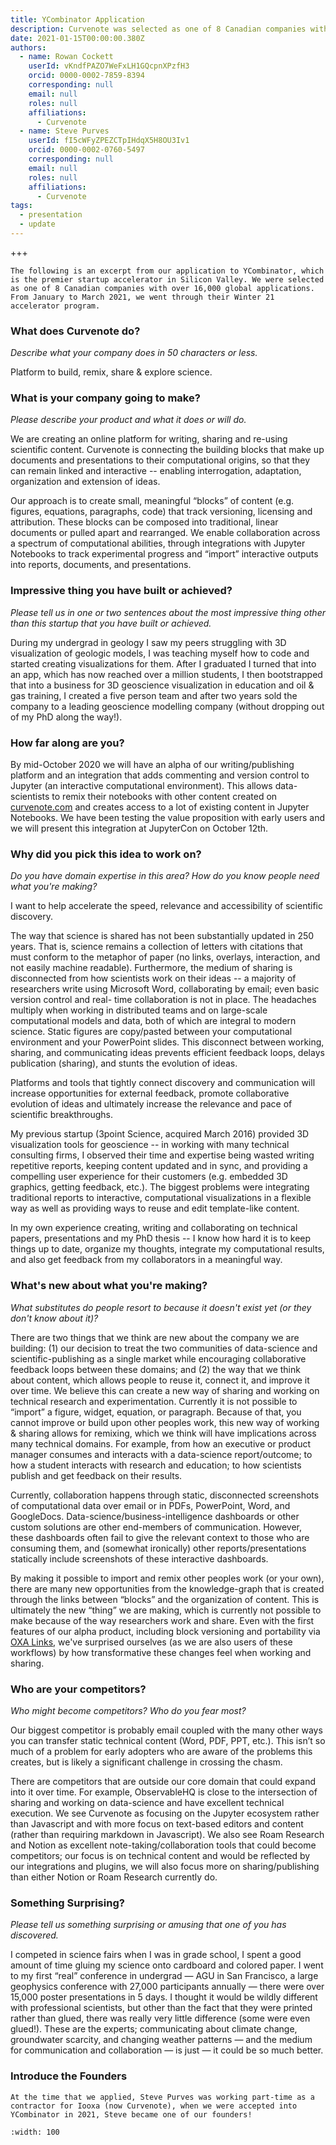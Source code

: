 ```yaml
---
title: YCombinator Application
description: Curvenote was selected as one of 8 Canadian companies with over 16,000 global applications to participate in YCombinator W21, which is the premier startup accelerator in Silicon Valley.
date: 2021-01-15T00:00:00.380Z
authors:
  - name: Rowan Cockett
    userId: vKndfPAZO7WeFxLH1GQcpnXPzfH3
    orcid: 0000-0002-7859-8394
    corresponding: null
    email: null
    roles: null
    affiliations:
      - Curvenote
  - name: Steve Purves
    userId: fI5cWFyZPEZCTpIHdqX5H8OU3Iv1
    orcid: 0000-0002-0760-5497
    corresponding: null
    email: null
    roles: null
    affiliations:
      - Curvenote
tags:
  - presentation
  - update
---
```


+++

```{note}
The following is an excerpt from our application to YCombinator, which is the premier startup accelerator in Silicon Valley. We were selected as one of 8 Canadian companies with over 16,000 global applications. From January to March 2021, we went through their Winter 21 accelerator program.
```

### What does Curvenote do?

_Describe what your company does in 50 characters or less._

Platform to build, remix, share & explore science.

### What is your company going to make?

_Please describe your product and what it does or will do._

We are creating an online platform for writing, sharing and re-using scientific content. Curvenote is connecting the building blocks that make up documents and presentations to their computational origins, so that they can remain linked and interactive -- enabling interrogation, adaptation, organization and extension of ideas.

Our approach is to create small, meaningful “blocks” of content (e.g. figures, equations, paragraphs, code) that track versioning, licensing and attribution. These blocks can be composed into traditional, linear documents or pulled apart and rearranged. We enable collaboration across a spectrum of computational abilities, through integrations with Jupyter Notebooks to track experimental progress and “import” interactive outputs into reports, documents, and presentations.

### Impressive thing you have built or achieved?

_Please tell us in one or two sentences about the most impressive thing other than this startup that you have built or achieved._

During my undergrad in geology I saw my peers struggling with 3D visualization of geologic models, I was teaching myself how to code and started creating visualizations for them. After I graduated I turned that into an app, which has now reached over a million students, I then bootstrapped that into a business for 3D geoscience visualization in education and oil & gas training, I created a five person team and after two years sold the company to a leading geoscience modelling company (without dropping out of my PhD along the way!).

### How far along are you?

By mid-October 2020 we will have an alpha of our writing/publishing platform and an integration that adds commenting and version control to Jupyter (an interactive computational environment). This allows data-scientists to remix their notebooks with other content created on [curvenote.com](https://curvenote.com) and creates access to a lot of existing content in Jupyter Notebooks. We have been testing the value proposition with early users and we will present this integration at JupyterCon on October 12th.

### Why did you pick this idea to work on?

_Do you have domain expertise in this area? How do you know people need what you're making?_

I want to help accelerate the speed, relevance and accessibility of scientific discovery.

The way that science is shared has not been substantially updated in 250 years. That is, science remains a collection of letters with citations that must conform to the metaphor of paper (no links, overlays, interaction, and not easily machine readable). Furthermore, the medium of sharing is disconnected from how scientists work on their ideas -- a majority of researchers write using Microsoft Word, collaborating by email; even basic version control and real- time collaboration is not in place. The headaches multiply when working in distributed teams and on large-scale computational models and data, both of which are integral to modern science. Static figures are copy/pasted between your computational environment and your PowerPoint slides. This disconnect between working, sharing, and communicating ideas prevents efficient feedback loops, delays publication (sharing), and stunts the evolution of ideas.

Platforms and tools that tightly connect discovery and communication will increase opportunities for external feedback, promote collaborative evolution of ideas and ultimately increase the relevance and pace of scientific breakthroughs.

My previous startup (3point Science, acquired March 2016) provided 3D visualization tools for geoscience -- in working with many technical consulting firms, I observed their time and expertise being wasted writing repetitive reports, keeping content updated and in sync, and providing a compelling user experience for their customers (e.g. embedded 3D graphics, getting feedback, etc.). The biggest problems were integrating traditional reports to interactive, computational visualizations in a flexible way as well as providing ways to reuse and edit template-like content.

In my own experience creating, writing and collaborating on technical papers, presentations and my PhD thesis -- I know how hard it is to keep things up to date, organize my thoughts, integrate my computational results, and also get feedback from my collaborators in a meaningful way.

### What's new about what you're making?

_What substitutes do people resort to because it doesn't exist yet (or they don't know about it)?_

There are two things that we think are new about the company we are building: (1) our decision to treat the two communities of data-science and scientific-publishing as a single market while encouraging collaborative feedback loops between these domains; and (2) the way that we think about content, which allows people to reuse it, connect it, and improve it over time.
We believe this can create a new way of sharing and working on technical research and experimentation. Currently it is not possible to “import” a figure, widget, equation, or paragraph. Because of that, you cannot improve or build upon other peoples work, this new way of working & sharing allows for remixing, which we think will have implications across many technical domains. For example, from how an executive or product manager consumes and interacts with a data-science report/outcome; to how a student interacts with research and education; to how scientists publish and get feedback on their results.

Currently, collaboration happens through static, disconnected screenshots of computational data over email or in PDFs, PowerPoint, Word, and GoogleDocs. Data-science/business-intelligence dashboards or other custom solutions are other end-members of communication. However, these dashboards often fail to give the relevant context to those who are consuming them, and (somewhat ironically) other reports/presentations statically include screenshots of these interactive dashboards.

By making it possible to import and remix other peoples work (or your own), there are many new opportunities from the knowledge-graph that is created through the links between “blocks” and the organization of content. This is ultimately the new “thing” we are making, which is currently not possible to make because of the way researchers work and share. Even with the first features of our alpha product, including block versioning and portability via [OXA Links](https://oxa.link), we've surprised ourselves (as we are also users of these workflows) by how transformative these changes feel when working and sharing.

### Who are your competitors?

_Who might become competitors? Who do you fear most?_

Our biggest competitor is probably email coupled with the many other ways you can transfer static technical content (Word, PDF, PPT, etc.). This isn’t so much of a problem for early adopters who are aware of the problems this creates, but is likely a significant challenge in crossing the chasm.

There are competitors that are outside our core domain that could expand into it over time. For example, ObservableHQ is close to the intersection of sharing and working on data-science and have excellent technical execution. We see Curvenote as focusing on the Jupyter ecosystem rather than Javascript and with more focus on text-based editors and content (rather than requiring markdown in Javascript). We also see Roam Research and Notion as excellent note-taking/collaboration tools that could become competitors; our focus is on technical content and would be reflected by our integrations and plugins, we will also focus more on sharing/publishing than either Notion or Roam Research currently do.

### Something Surprising?

_Please tell us something surprising or amusing that one of you has discovered._

I competed in science fairs when I was in grade school, I spent a good amount of time gluing my science onto cardboard and colored paper. I went to my first “real” conference in undergrad ⁠— AGU in San Francisco, a large geophysics conference with 27,000 participants annually ⁠— there were over 15,000 poster presentations in 5 days. I thought it would be wildly different with professional scientists, but other than the fact that they were printed rather than glued, there was really very little difference (some were even glued!). These are the experts; communicating about climate change, groundwater scarcity, and changing weather patterns ⁠— and the medium for communication and collaboration ⁠— is just ⁠— it could be so much better.

### Introduce the Founders

```{note}
At the time that we applied, Steve Purves was working part-time as a contractor for Iooxa (now Curvenote), when we were accepted into YCombinator in 2021, Steve became one of our founders!
```

```{iframe} https://www.youtube-nocookie.com/embed/HIWSQS_poiY
:width: 100
```
